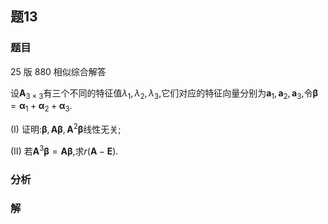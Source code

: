 ## 题13
### 题目
25 版 880 相似综合解答

设${\mathbf{A}}_{3 \times  3}$有三个不同的特征值${\lambda }_{1},{\lambda }_{2},{\lambda }_{3}$,它们对应的特征向量分别为${\mathbf{a}}_{1},{\mathbf{a}}_{2},{\mathbf{a}}_{3}$,令$\mathbf{\beta } = {\mathbf{\alpha }}_{1} + {\mathbf{\alpha }}_{2} + {\mathbf{\alpha }}_{3}.$

(I) 证明:$\mathbf{\beta },\mathbf{A}\mathbf{\beta },{\mathbf{A}}^{2}\mathbf{\beta }$线性无关;

(II) 若${\mathbf{A}}^{3}\mathbf{\beta } = \mathbf{A}\mathbf{\beta }$,求$r( {\mathbf{A} - \mathbf{E}})$.
### 分析

### 解



